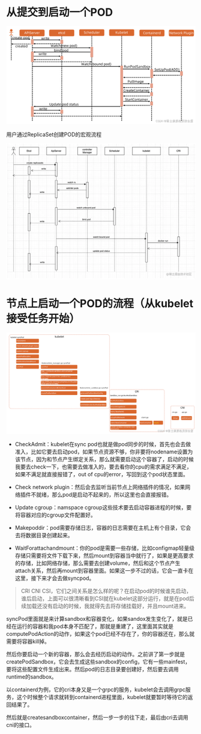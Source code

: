 # 从提交到启动一个POD

![](./Kubelet启动POD的宏观流程.png)

用户通过ReplicaSet创建POD的宏观流程

![](./Kubelet启动POD的宏观流程2.webp)

# 节点上启动一个POD的流程（从kubelet接受任务开始）

![](./节点上启动POD的流程.png)

- CheckAdmit：kubelet在sync pod也就是做pod同步的时候，首先也会去做准入，比如它要去启动pod，如果节点资源不够，你非要将nodename设置为该节点，因为和节点产生绑定关系，那么就需要启动这个容器了，启动的时候我要去check一下，也需要去做准入的，要去看你的cpu的需求满足不满足，如果不满足就直接报错了，out of cpu的error，写回到这个pod状态里面。

- Check network plugin：然后会去监听当前节点上网络插件的情况，如果网络插件不就绪，那么pod是启动不起来的，所以这里也会直接报错。

- Update cgroup：namspace cgroup这些技术要去启动容器进程的时候，要将容器对应的cgroup文件配置好。

- Makepoddir：pod需要存储日志，容器的日志需要在主机上有个目录，它会去将数据目录创建起来。

- WaitForattachandmount：你的pod是需要一些存储，比如configmap轻量级存储只需要将文件下载下来，然后mount到容器当中就行了，如果是更高要求的存储，比如网络存储，那么需要去创建volume，然后和这个节点产生attach关系，然后再mount到容器里面。如果这一步不过的话，它会一直卡在这里，接下来才会去做syncpod。

> CRI CNI CSI，它们之间关系是怎么样的呢？在启动pod的时候谁先启动，谁后启动，上面可以很清晰看到CSI就在kubelet这部分运行，就是在pod后续加载还没有启动的时候，我就得先去将存储挂载好，并且mount进来。

syncPod里面就是来计算sandbox和容器变化，如果sandox发生变化了，就是已经在运行的容器和我pod本身不匹配了，那就是重建了，这里面其实就是computePodAction的动作，如果这个pod已经不存在了，你的容器还在，那么就需要将容器kill掉。

然后你要启动一个新的容器，那么会去经历启动的动作。之前讲了第一步就是createPodSandbox，它会去生成这些sandbox的config，它有一些mainfest，要将这些配置文件生成出来。然后pod的日志目录要创建好，然后要去调用runtime的sandbox。

以containerd为例，它的cri本身又是一个grpc的服务，kubelet会去调用grpc服务，这个时候整个请求就转到containerd进程里面，kubelet就要暂时等待它的返回结果了。

然后就是createsandboxcontainer，然后一步一步的往下走，最后由cri去调用cni的接口。
